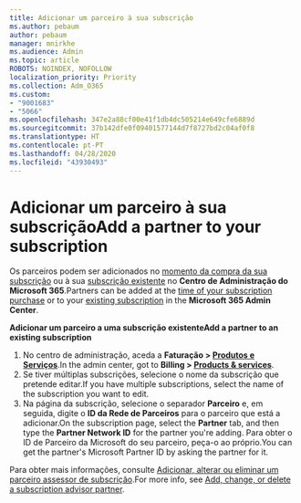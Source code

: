 ```yaml
---
title: Adicionar um parceiro à sua subscrição
ms.author: pebaum
author: pebaum
manager: mnirkhe
ms.audience: Admin
ms.topic: article
ROBOTS: NOINDEX, NOFOLLOW
localization_priority: Priority
ms.collection: Adm_O365
ms.custom:
- "9001683"
- "5066"
ms.openlocfilehash: 347e2a88cf00e41f1db4dc505214e649cfe6889d
ms.sourcegitcommit: 37b142dfe0f09401577144d7f8727bd2c04af0f8
ms.translationtype: HT
ms.contentlocale: pt-PT
ms.lasthandoff: 04/28/2020
ms.locfileid: "43930493"
---
```

# <a name="add-a-partner-to-your-subscription"></a><span data-ttu-id="81c26-102">Adicionar um parceiro à sua subscrição</span><span class="sxs-lookup"><span data-stu-id="81c26-102">Add a partner to your subscription</span></span>

<span data-ttu-id="81c26-103">Os parceiros podem ser adicionados no [momento da compra da sua subscrição](https://docs.microsoft.com/microsoft-365/admin/misc/add-partner?view=o365-worldwide#add-a-partner-at-the-time-of-purchase) ou à sua [subscrição existente](https://docs.microsoft.com/microsoft-365/admin/misc/add-partner?view=o365-worldwide#add-a-partner-to-an-existing-subscription) no **Centro de Administração do Microsoft 365**.</span><span class="sxs-lookup"><span data-stu-id="81c26-103">Partners can be added at the [time of your subscription purchase](https://docs.microsoft.com/microsoft-365/admin/misc/add-partner?view=o365-worldwide#add-a-partner-at-the-time-of-purchase) or to your [existing subscription](https://docs.microsoft.com/microsoft-365/admin/misc/add-partner?view=o365-worldwide#add-a-partner-to-an-existing-subscription) in the **Microsoft 365 Admin Center**.</span></span>

<span data-ttu-id="81c26-104">**Adicionar um parceiro a uma subscrição existente**</span><span class="sxs-lookup"><span data-stu-id="81c26-104">**Add a partner to an existing subscription**</span></span>

1. <span data-ttu-id="81c26-105">No centro de administração, aceda a **Faturação > [ Produtos e Serviços](https://go.microsoft.com/fwlink/p/?linkid=842054)**.</span><span class="sxs-lookup"><span data-stu-id="81c26-105">In the admin center, got to **Billing > [Products & services](https://go.microsoft.com/fwlink/p/?linkid=842054)**.</span></span> 
2. <span data-ttu-id="81c26-106">Se tiver múltiplas subscrições, selecione o nome da subscrição que pretende editar.</span><span class="sxs-lookup"><span data-stu-id="81c26-106">If you have multiple subscriptions, select the name of the subscription you want to edit.</span></span> 
3. <span data-ttu-id="81c26-107">Na página da subscrição, selecione o separador **Parceiro** e, em seguida, digite o **ID da Rede de Parceiros** para o parceiro que está a adicionar.</span><span class="sxs-lookup"><span data-stu-id="81c26-107">On the subscription page, select the **Partner** tab, and then type the **Partner Network ID** for the partner you're adding.</span></span> <span data-ttu-id="81c26-108">Para obter o ID de Parceiro da Microsoft do seu parceiro, peça-o ao próprio.</span><span class="sxs-lookup"><span data-stu-id="81c26-108">You can get the partner's Microsoft Partner ID by asking the partner for it.</span></span> 

<span data-ttu-id="81c26-109">Para obter mais informações, consulte [Adicionar, alterar ou eliminar um parceiro assessor de subscrição](https://docs.microsoft.com/microsoft-365/admin/misc/add-partner).</span><span class="sxs-lookup"><span data-stu-id="81c26-109">For more info, see [Add, change, or delete a subscription advisor partner](https://docs.microsoft.com/microsoft-365/admin/misc/add-partner).</span></span> 
